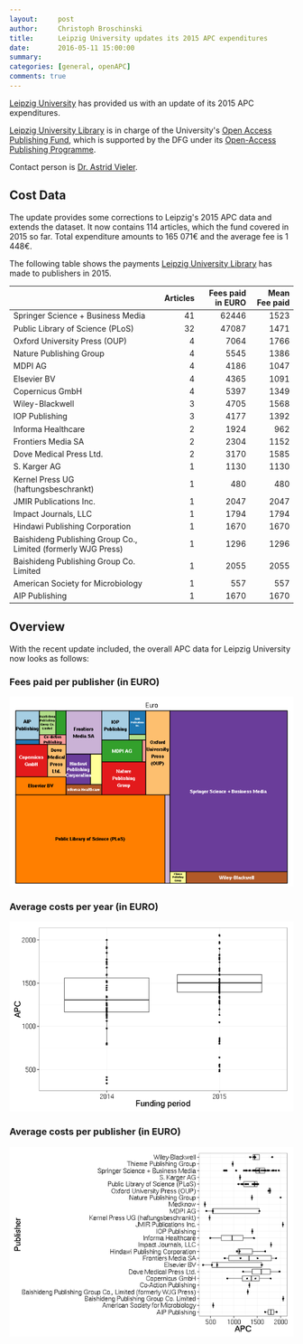 ```yaml
---
layout:     post
author:     Christoph Broschinski
title:      Leipzig University updates its 2015 APC expenditures
date:       2016-05-11 15:00:00
summary:    
categories: [general, openAPC]
comments: true
---
```





[Leipzig University](https://www.uni-leipzig.de/) has provided us with an update of its 2015 APC expenditures.

[Leipzig University Library](http://www.ub.uni-leipzig.de) is in charge of the University's [Open Access Publishing Fund](https://www.ub.uni-leipzig.de/open-access/publikationsfonds/), which is supported by the DFG under its [Open-Access Publishing Programme](http://www.dfg.de/en/research_funding/programmes/infrastructure/lis/funding_opportunities/open_access/).

Contact person is [Dr. Astrid Vieler](https://www.ub.uni-leipzig.de/recherche/fachseiten/veterinaermedizin/).

## Cost Data



The update provides some corrections to Leipzig's 2015 APC data and extends the dataset. It now contains 114 articles, which the fund covered in 2015 so far. Total expenditure amounts to 165 071€ and the average fee is 1 448€.

The following table shows the payments [Leipzig University Library](http://www.ub.uni-leipzig.de/) has made to publishers in 2015.


|                                                              | Articles| Fees paid in EURO| Mean Fee paid|
|:-------------------------------------------------------------|--------:|-----------------:|-------------:|
|Springer Science + Business Media                             |       41|             62446|          1523|
|Public Library of Science (PLoS)                              |       32|             47087|          1471|
|Oxford University Press (OUP)                                 |        4|              7064|          1766|
|Nature Publishing Group                                       |        4|              5545|          1386|
|MDPI AG                                                       |        4|              4186|          1047|
|Elsevier BV                                                   |        4|              4365|          1091|
|Copernicus GmbH                                               |        4|              5397|          1349|
|Wiley-Blackwell                                               |        3|              4705|          1568|
|IOP Publishing                                                |        3|              4177|          1392|
|Informa Healthcare                                            |        2|              1924|           962|
|Frontiers Media SA                                            |        2|              2304|          1152|
|Dove Medical Press Ltd.                                       |        2|              3170|          1585|
|S. Karger AG                                                  |        1|              1130|          1130|
|Kernel Press UG (haftungsbeschrankt)                          |        1|               480|           480|
|JMIR Publications Inc.                                        |        1|              2047|          2047|
|Impact Journals, LLC                                          |        1|              1794|          1794|
|Hindawi Publishing Corporation                                |        1|              1670|          1670|
|Baishideng Publishing Group Co., Limited (formerly WJG Press) |        1|              1296|          1296|
|Baishideng Publishing Group Co. Limited                       |        1|              2055|          2055|
|American Society for Microbiology                             |        1|               557|           557|
|AIP Publishing                                                |        1|              1670|          1670|

## Overview

With the recent update included, the overall APC data for Leipzig University now looks as follows: 

### Fees paid per publisher (in EURO)

![plot of chunk tree_leipzig-2016-05-11](/figure/tree_leipzig-2016-05-11-1.png) 

###  Average costs per year (in EURO)

![plot of chunk box_leipzig_year-2016-05-11](/figure/box_leipzig_year-2016-05-11-1.png) 

###  Average costs per publisher (in EURO)

![plot of chunk box_leipzig_publisher-2016-05-11](/figure/box_leipzig_publisher-2016-05-11-1.png) 
